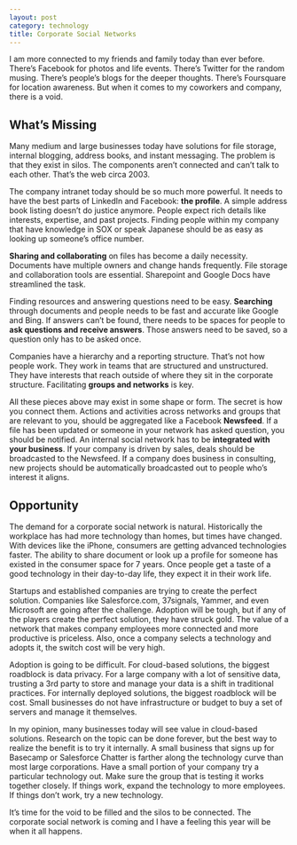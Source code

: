 ```yaml
---
layout: post
category: technology
title: Corporate Social Networks
---
```


I am more connected to my friends and family today than ever before.  There’s Facebook for photos and life events.  There’s Twitter for the random musing.  There’s people’s blogs for the deeper thoughts.  There’s Foursquare for location awareness.  But when it comes to my coworkers and company, there is a void.

## What’s Missing
Many medium and large businesses today have solutions for file storage, internal blogging, address books, and instant messaging.  The problem is that they exist in silos.  The components aren’t connected and can’t talk to each other.  That’s the web circa 2003.

The company intranet today should be so much more powerful.  It needs to have the best parts of LinkedIn and Facebook: **the profile**.  A simple address book listing doesn’t do justice anymore.  People expect rich details like interests, expertise, and past projects.  Finding people within my company that have knowledge in SOX or speak Japanese should be as easy as looking up someone’s office number.

**Sharing and collaborating** on files has become a daily necessity.  Documents have multiple owners and change hands frequently.  File storage and collaboration tools are essential.  Sharepoint and Google Docs have streamlined the task.

Finding resources and answering questions need to be easy.  **Searching** through documents and people needs to be fast and accurate like Google and Bing.  If answers can’t be found, there needs to be spaces for people to **ask questions and receive answers**.  Those answers need to be saved, so a question only has to be asked once.

Companies have a hierarchy and a reporting structure.  That’s not how people work.  They work in teams that are structured and unstructured.  They have interests that reach outside of where they sit in the corporate structure.  Facilitating **groups and networks** is key.

All these pieces above may exist in some shape or form.  The secret is how you connect them.  Actions and activities across networks and groups that are relevant to you, should be aggregated like a Facebook **Newsfeed**.  If a file has been updated or someone in your network has asked question, you should be notified.  An internal social network has to be **integrated with your business**.  If your company is driven by sales, deals should be broadcasted to the Newsfeed.  If a company does business in consulting, new projects should be automatically broadcasted out to people who’s interest it aligns.

## Opportunity
The demand for a corporate social network is natural.  Historically the workplace has had more technology than homes, but times have changed.  With devices like the iPhone, consumers are getting advanced technologies faster.  The ability to share document or look up a profile for someone has existed in the consumer space for 7 years.  Once people get a taste of a good technology in their day-to-day life, they expect it in their work life.

Startups and established companies are trying to create the perfect solution.  Companies like Salesforce.com, 37signals, Yammer, and even Microsoft are going after the challenge.  Adoption will be tough, but if any of the players create the perfect solution, they have struck gold.  The value of  a network that makes company employees more connected and more productive is priceless.  Also, once a company selects a technology and adopts it, the switch cost will be very high.

Adoption is going to be difficult.  For cloud-based solutions, the biggest roadblock is data privacy.  For a large company with a lot of sensitive data, trusting a 3rd party to store and manage your data is a shift in traditional practices.  For internally deployed solutions, the biggest roadblock will be cost.  Small businesses do not have infrastructure or budget to buy a set of servers and manage it themselves.

In my opinion, many businesses today will see value in cloud-based solutions.  Research on the topic can be done forever, but the best way to realize the benefit is to try it internally.  A small business that signs up for Basecamp or Salesforce Chatter is farther along the technology curve than most large corporations.  Have a small portion of your company try a particular technology out.  Make sure the group that is testing it works together closely.  If things work, expand the technology to more employees.  If things don’t work, try a new technology.

It’s time for the void to be filled and the silos to be connected.  The corporate social network is coming and I have a feeling this year will be when it all happens.